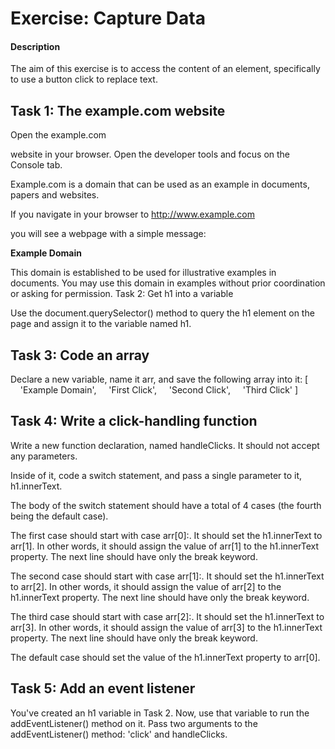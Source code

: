 # Exercise: Capture Data

#### Description

The aim of this exercise is to access the content of an element, specifically to use a button click to replace text.

## Task 1: The example.com website

Open the example.com

 website in your browser. Open the developer tools and focus on the Console tab.

Example.com is a domain that can be used as an example in documents, papers and websites.

If you navigate in your browser to http://www.example.com

  you will see a webpage with a simple message:

**Example Domain**

This domain is established to be used for illustrative examples in documents. You may use this domain in examples without prior coordination or asking for permission.
Task 2: Get h1 into a variable

Use the document.querySelector() method to query the h1 element on the page and assign it to the variable named h1.

## Task 3: Code an array

Declare a new variable, name it arr, and save the following array into it:
[
    'Example Domain',
    'First Click',
    'Second Click',
    'Third Click'
]

## Task 4: Write a click-handling function

Write a new function declaration, named handleClicks. It should not accept any parameters.

Inside of it, code a switch statement, and pass a single parameter to it, h1.innerText.

The body of the switch statement should have a total of 4 cases (the fourth being the default case).

The first case should start with case arr[0]:. It should set the h1.innerText to arr[1]. In other words, it should assign the value of arr[1] to the h1.innerText property. The next line should have only the break keyword.

The second case should start with case arr[1]:. It should set the h1.innerText to arr[2]. In other words, it should assign the value of arr[2] to the h1.innerText property. The next line should have only the break keyword.

The third case should start with case arr[2]:. It should set the h1.innerText to arr[3]. In other words, it should assign the value of arr[3] to the h1.innerText property. The next line should have only the break keyword.

The default case should set the value of the h1.innerText property to arr[0].

## Task 5: Add an event listener

You've created an h1 variable in Task 2. Now, use that variable to run the addEventListener() method on it. Pass two arguments to the addEventListener() method: 'click' and handleClicks.